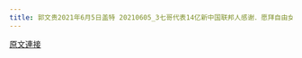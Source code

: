 ```yaml
---
title: 郭文贵2021年6月5日盖特 20210605_3七哥代表14亿新中国联邦人感谢．愿拜自由女神！(一)
---
```


[原文連接](https://gnews.org/ThreadView/53479310)


